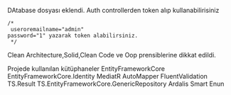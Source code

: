 DAtabase dosyası eklendi.
Auth controllerden token alıp kullanabilirisiniz

    /*
     useroremailname="admin"
    password="1" yazarak token alabilirsiniz.
     */

Clean Architecture,Solid,Clean Code ve Oop prensiblerine dikkat edildi.

Projede kullanılan kütüphaneler
EntityFrameworkCore
EntityFrameworkCore.Identity
MediatR
AutoMapper
FluentValidation
TS.Result
TS.EntityFrameworkCore.GenericRepository
Ardalis Smart Enun
